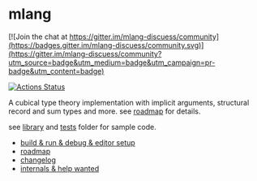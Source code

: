 # mlang

[![Join the chat at https://gitter.im/mlang-discuess/community](https://badges.gitter.im/mlang-discuess/community.svg)](https://gitter.im/mlang-discuess/community?utm_source=badge&utm_medium=badge&utm_campaign=pr-badge&utm_content=badge) 

[![Actions Status](https://github.com/molikto/mlang/workflows/main/badge.svg)](https://github.com/molikto/mlang/actions)

A cubical type theory implementation with implicit arguments, structural record and sum types and more. see [roadmap](ROADMAP.md) for details.

see [library](library) and [tests](tests) folder for sample code.

+ [build & run & debug & editor setup](BUILD.md)
+ [roadmap](ROADMAP.md)
+ [changelog](CHANGELOG.md)
+ [internals & help wanted](HACKING.md)

